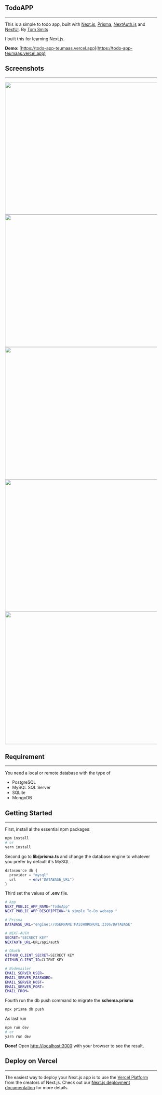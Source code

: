 ## TodoAPP

---

This is a simple to todo app, built with [Next.js](https://github.com/vercel/next.js), [Prisma](https://github.com/prisma/prisma), [NextAuth.js](https://github.com/nextauthjs/next-auth) and [NextUI](https://github.com/nextui-org/nextui).
By [Tom Smits](https://github.com/teumaas)

I built this for learning Next.js.

**Demo**: [https://todo-app-teumaas.vercel.app](https://todo-app-teumaas.vercel.app)

## Screenshots

---

<img src="https://tomsmits.nl/assets/screen1.jpeg" width="800" height="437">

<img src="https://tomsmits.nl/assets/screen2.jpeg" width="800" height="437">

<img src="https://tomsmits.nl/assets/screen3.jpeg" width="800" height="437">

<img src="https://tomsmits.nl/assets/screen4.jpeg" width="800" height="437">

<img src="https://tomsmits.nl/assets/screen5.jpeg" width="800" height="437">

## Requirement

---

You need a local or remote database with the type of

- PostgreSQL
- MySQL SQL Server
- SQLite
- MongoDB

## Getting Started

---

First, install al the essential npm packages:

```bash
npm install
# or
yarn install
```

Second go to **lib/prisma.ts** and change the database engine to whatever you prefer by default it's MySQL.

```typescript
datasource db {
  provider = "mysql"
  url      = env("DATABASE_URL")
}
```

Third set the values of **.env** file.

```bash
# App
NEXT_PUBLIC_APP_NAME="TodoApp"
NEXT_PUBLIC_APP_DESCRIPTION="A simple To-Do webapp."

# Prisma
DATABASE_URL="engine://USERNAME:PASSWORD@URL:3306/DATABASE"

# NEXT-AUTH
SECRET="SECRECT KEY"
NEXTAUTH_URL=URL/api/auth

# OAuth
GITHUB_CLIENT_SECRET=SECRECT KEY
GITHUB_CLIENT_ID=CLIENT KEY

# Nodemailer
EMAIL_SERVER_USER=
EMAIL_SERVER_PASSWORD=
EMAIL_SERVER_HOST=
EMAIL_SERVER_PORT=
EMAIL_FROM=

```

Fourth run the db push command to migrate the **schema.prisma**

```bash
npx prisma db push
```

As last run

```bash
npm run dev
# or
yarn run dev
```

**Done!** Open [http://localhost:3000](http://localhost:3000) with your browser to see the result.

## Deploy on Vercel

---

The easiest way to deploy your Next.js app is to use the [Vercel Platform](https://vercel.com/new?utm_medium=default-template&filter=next.js&utm_source=create-next-app&utm_campaign=create-next-app-readme) from the creators of Next.js.
Check out our [Next.js deployment documentation](https://nextjs.org/docs/deployment) for more details.
